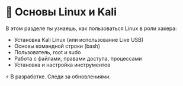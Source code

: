 # 🐧 Основы Linux и Kali

В этом разделе ты узнаешь, как пользоваться Linux в роли хакера:

- Установка Kali Linux (или использование Live USB)
- Основы командной строки (bash)
- Пользователь, root и sudo
- Работа с файлами, правами доступа, процессами
- Установка и настройка инструментов

⚡ В разработке. Следи за обновлениями.
